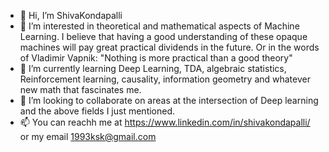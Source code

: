 - 👋 Hi, I’m ShivaKondapalli
- 👀 I’m interested in theoretical and mathematical aspects of Machine Learning. I believe that having a good understanding of these opaque machines will pay great practical
dividends in the future. Or in the words of Vladimir Vapnik: "Nothing is more practical than a good theory"
- 🌱 I’m currently learning Deep Learning, TDA, algebraic statistics, Reinforcement learning, causality, information geometry and whatever new math that fascinates me. 
- 💞️ I’m looking to collaborate on areas at the intersection of Deep learning and the above fields I just mentioned. 
- 📫 You can reachh me at https://www.linkedin.com/in/shivakondapalli/ or my email 1993ksk@gmail.com

<!---
ShivaKondapalli/ShivaKondapalli is a ✨ special ✨ repository because its `README.md` (this file) appears on your GitHub profile.
You can click the Preview link to take a look at your changes.
--->
